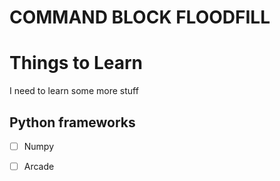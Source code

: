 # COMMAND BLOCK FLOODFILL

# Things to Learn
I need to learn some more stuff

## Python frameworks

 - [ ] Numpy
 - [ ] Arcade


  
<!--stackedit_data:
eyJoaXN0b3J5IjpbLTUwNzU2MTQwMl19
-->

